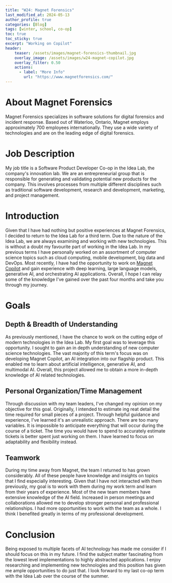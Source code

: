 ```yaml
---
title: "W24: Magnet Forensics"
last_modified_at: 2024-05-13
author_profile: true
categories: [Blog]
tags: [winter, school, co-op]
toc: true
toc_sticky: true
excerpt: "Working on Copilot"
header:
    teaser: /assets/images/magnet-forensics-thumbnail.jpg
    overlay_image: /assets/images/w24-magnet-copilot.jpg
    overlay_filter: 0.50
    actions:
      - label: "More Info"
        url: "https://www.magnetforensics.com/"
---
```


# About Magnet Forensics
Magnet Forensics specializes in software solutions for digital forensics and incident response. Based out of Waterloo, Ontario, Magnet employs approximately 700 employees internationally. They use a wide variety of technologies and are on the leading edge of digital forensics.

# Job Description
My job title is a Software Product Developer Co-op in the Idea Lab, the company's innovation lab. We are an entrepreneurial group that is responsible for generating and validating potential new products for the company. This involves processes from multiple different disciplines such as traditional software development, research and development, marketing, and project management.

# Introduction
Given that I have had nothing but positive experiences at Magnet Forensics, I decided to return to the Idea Lab for a third term. Due to the nature of the Idea Lab, we are always examining and working with new technologies. This is without a doubt my favourite part of working in the Idea Lab. In my previous terms I have personally worked on an assortment of computer science topics such as cloud computing, mobile development, big data and DevOps. Most recently, I have had the opportunity to work on [Magnet Copilot](https://www.youtube.com/watch?v=9R91HlQ-SFk) and gain experience with deep learning, large language models, generative AI, and orchestrating AI applications. Overall, I hope I can relay some of the knowledge I've gained over the past four months and take you through my journey.

# Goals
## Depth & Breadth of Understanding
As previously mentioned, I have the chance to work on the cutting edge of modern technologies in the Idea Lab. My first goal was to leverage this opportunity. I sought to gain an in depth understanding of new computer science technologies. The vast majority of this term's focus was on developing Magnet Copilot, an AI integration into our flagship product. This enabled me to learn about artificial intelligence, generative AI, and multimodal AI. Overall, this project allowed me to obtain a more in-depth knowledge of AI related technologies. 

## Personal Organization/Time Management
Through discussion with my team leaders, I've changed my opinion on my objective for this goal. Originally, I intended to estimate ing reat detail the time required for small pieces of a project. Through helpful guidance and experience, I've learned it's an unrealistic approach. There are too many variables. It is impossible to anticipate everything that will occur during the course of a ticket. The time you would have to spend to accurately estimate tickets is better spent just working on them. I have learned to focus on adaptability and flexibility instead.

## Teamwork
During my time away from Magnet, the team I returned to has grown considerably. All of these people have knowledge and insights on topics that I find especially interesting. Given that I have not interacted with them previously, my goal is to work with them during my work term and learn from their years of experience. Most of the new team members have extensive knowledge of the AI field. Increased in person meetings and collaborations allowed me to develop stronger personal and professional relationships. I had more opportunities to work with the team as a whole. I think I benefited greatly in terms of my professional development.

# Conclusion
Being exposed to multiple facets of AI technology has made me consider if I should focus on this in my future. I find the subject matter fascinating from the lowest level implementations to highly abstracted applications. I enjoy researching and implementing new technologies and this position has given me ample opportunities to do just that. I look forward to my last co-op term with the Idea Lab over the course of the summer.